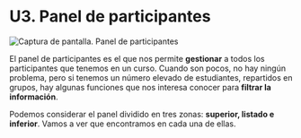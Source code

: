 
# U3. Panel de participantes

![Captura de pantalla. Panel de participantes](/assets/Selección_203.png)

El panel de participantes es el que nos permite **gestionar** a todos los participantes que tenemos en un curso. Cuando son pocos, no hay ningún problema, pero si tenemos un número elevado de estudiantes, repartidos en grupos, hay algunas funciones que nos interesa conocer para **filtrar la información**.

Podemos considerar el panel dividido en tres zonas: **superior, listado e inferior**. Vamos a ver que encontramos en cada una de ellas.
